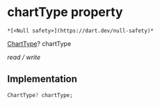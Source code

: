 


# chartType property




    *[<Null safety>](https://dart.dev/null-safety)*


[ChartType](../../smeup_models_widgets_smeup_chart_model/ChartType.md)? chartType
  
_read / write_






## Implementation

```dart
ChartType? chartType;


```







